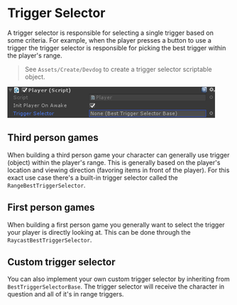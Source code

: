 # Trigger Selector

A trigger selector is responsible for selecting a single trigger based on some criteria. For example, when the player presses a button to use a trigger the trigger selector is responsible for picking the best trigger within the player's range.

> See `Assets/Create/Devdog` to create a trigger selector scriptable object.

![](Assets/TriggerSelector.png)

## Third person games

When building a third person game your character can generally use trigger (object) within the player's range. This is generally based on the player's location and viewing direction (favoring items in front of the player). For this exact use case there's a built-in trigger selector called the `RangeBestTriggerSelector`.

## First person games

When building a first person game you generally want to select the trigger your player is directly looking at. This can be done through the `RaycastBestTriggerSelector`.

## Custom trigger selector

You can also implement your own custom trigger selector by inheriting from `BestTriggerSelectorBase`. The trigger selector will receive the character in question and all of it's in range triggers.